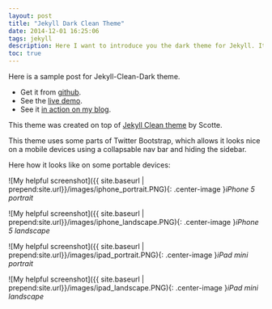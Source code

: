 ```yaml
---
layout: post
title: "Jekyll Dark Clean Theme"
date: 2014-12-01 16:25:06
tags: jekyll
description: Here I want to introduce you the dark theme for Jekyll. It was forked from Scotte's jekyll-clean theme and customized.
toc: true
---
```



Here is a sample post for Jekyll-Clean-Dark theme. 

* Get it from [github](https://github.com/streetturtle/jekyll-clean-dark).
* See the [live demo](http://pavelmakhov.com/jekyll-clean-dark).
* See it [in action on my blog](http://pavelmakhov.com).

This theme was created on top of [Jekyll Clean theme](https://scotte.github.io) by Scotte.

This theme uses some parts of Twitter Bootstrap, which allows it looks nice on a mobile devices using a collapsable nav bar and hiding the sidebar.

Here how it looks like on some portable devices:

![My helpful screenshot]({{ site.baseurl | prepend:site.url}}/images/iphone_portrait.PNG){: .center-image }*iPhone 5 portrait*

![My helpful screenshot]({{ site.baseurl | prepend:site.url}}/images/iphone_landscape.PNG){: .center-image }*iPhone 5 landscape*

![My helpful screenshot]({{ site.baseurl | prepend:site.url}}/images/ipad_portrait.PNG){: .center-image }*iPad mini portrait*

![My helpful screenshot]({{ site.baseurl | prepend:site.url}}/images/ipad_landscape.PNG){: .center-image }*iPad mini landscape*
